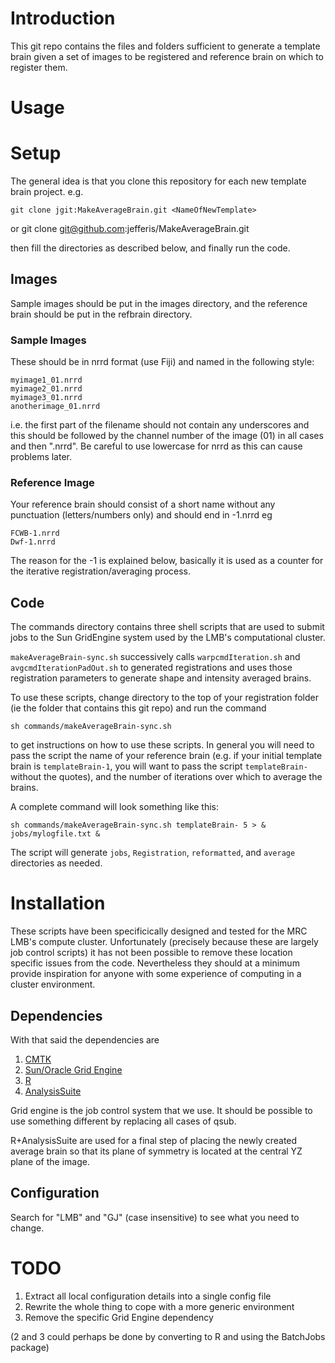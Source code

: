 # Introduction

This git repo contains the files and folders sufficient to generate a template
brain given a set of images to be registered and reference brain on which to
register them.

# Usage
# Setup

The general idea is that you clone this repository for each new template brain project. e.g.

    git clone jgit:MakeAverageBrain.git <NameOfNewTemplate>
or
    git clone git@github.com:jefferis/MakeAverageBrain.git <NameOfNewTemplate>

then fill the directories as described below, and finally run the code.

## Images

Sample images should be put in the images directory, and the reference brain should be put in
the refbrain directory.


### Sample Images

These should be in nrrd format (use Fiji) and named in the following style:

    myimage1_01.nrrd
    myimage2_01.nrrd
    myimage3_01.nrrd
    anotherimage_01.nrrd

i.e. the first part of the filename should not contain any underscores and this should be followed by the channel number of the image (01) in all cases and then ".nrrd". Be careful to use lowercase for nrrd as this can cause problems later.

### Reference Image

Your reference brain should consist of a short name without any punctuation (letters/numbers only) and should end in -1.nrrd eg

    FCWB-1.nrrd
    Dwf-1.nrrd

The reason for the -1 is explained below, basically it is used as a counter for the iterative registration/averaging process.

## Code

The commands directory contains three shell scripts that are used to submit jobs to the
Sun GridEngine system used by the LMB's computational cluster.

`makeAverageBrain-sync.sh` successively calls `warpcmdIteration.sh` and `avgcmdIterationPadOut.sh`
to generated registrations and uses those registration parameters to generate shape and
intensity averaged brains.

To use these scripts, change directory to the top of your registration folder (ie the folder
that contains this git repo) and run the command

    sh commands/makeAverageBrain-sync.sh 

to get instructions on how to use these scripts. In general you will need to pass the script
the name of your reference brain (e.g. if your initial template brain is `templateBrain-1`,
you will want to pass the script `templateBrain-` without the quotes), and the number of iterations
over which to average the brains.

A complete command will look something like this:

    sh commands/makeAverageBrain-sync.sh templateBrain- 5 > & jobs/mylogfile.txt &

The script will generate `jobs`, `Registration`, `reformatted`, and `average` directories as needed.

# Installation

These scripts have been specificically designed and tested for the MRC LMB's compute cluster. Unfortunately (precisely because these are largely job control scripts) it has not been possible to remove these location specific issues from the code. Nevertheless they should at a minimum provide inspiration for anyone with some experience of computing in a cluster environment.

## Dependencies
With that said the dependencies are

1. [CMTK](http://www.nitrc.org/projects/cmtk)
2. [Sun/Oracle Grid Engine](http://gridscheduler.sourceforge.net)
3. [R](http://www.r-project.org/)
4. [AnalysisSuite](https://github.com/jefferis/AnalysisSuite)

Grid engine is the job control system that we use. It should be possible to use something different by replacing all cases of qsub.

R+AnalysisSuite are used for a final step of placing the newly created average brain so that its plane of symmetry is located at the central YZ plane of the image.

## Configuration

Search for "LMB" and "GJ" (case insensitive) to see what you need to change.

# TODO

1. Extract all local configuration details into a single config file
2. Rewrite the whole thing to cope with a more generic environment
3. Remove the specific Grid Engine dependency

(2 and 3 could perhaps be done by converting to R and using the BatchJobs package)
